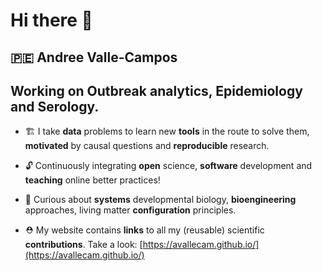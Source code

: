 # Hi there 👋

## 🇵🇪 **Andree Valle-Campos**

## Working on Outbreak analytics, Epidemiology and Serology. 

- 🏗️ I take **data** problems to learn new **tools** in the route to solve
them, **motivated** by causal questions and **reproducible** research.
<!-- create -->
<!-- reproducible workflows and FAIR principles, reusable software -->
<!-- discussing their interpretation and implications. -->
<!-- satisfy my **own** expectations, and **motivate** myself :) -->

- 🔓 Continuously integrating **open** science, **software** development
and **teaching** online better practices! <!-- from its *design* -->
<!-- **healthy** work habits -->

- 🌱 Curious about **systems** developmental biology,
**bioengineering** approaches, living matter **configuration** principles.
<!-- 🌱 Interested in **quantitative** systems biology, **developmental** bioengineering, **signaling** and living matter **configuration** principles.  -->

- ⛑️ My website contains **links** to all my (reusable) scientific
**contributions**. Take a look: [https://avallecam.github.io/](https://avallecam.github.io/)


